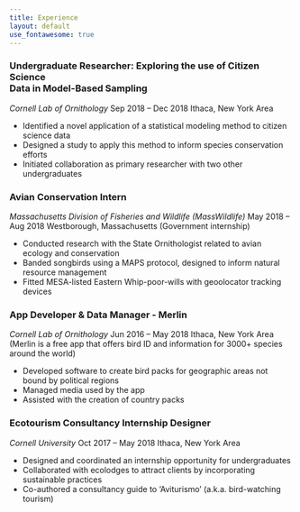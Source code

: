 ```yaml
---
title: Experience
layout: default
use_fontawesome: true
---
```


### Undergraduate Researcher: Exploring the use of Citizen Science <br> Data in Model-Based Sampling
*Cornell Lab of Ornithology*
Sep 2018 – Dec 2018
Ithaca, New York Area
- Identified a novel application of a statistical modeling method to citizen science data 
- Designed a study to apply this method to inform species conservation efforts 
- Initiated collaboration as primary researcher with two other undergraduates

### Avian Conservation Intern
*Massachusetts Division of Fisheries and Wildlife (MassWildlife)*
May 2018 – Aug 2018
Westborough, Massachusetts
(Government internship) 
- Conducted research with the State Ornithologist related to avian ecology and conservation 
- Banded songbirds using a MAPS protocol, designed to inform natural resource management 
- Fitted MESA-listed Eastern Whip-poor-wills with geoolocator tracking devices

### App Developer & Data Manager - Merlin
*Cornell Lab of Ornithology*
Jun 2016 – May 2018
Ithaca, New York Area
(Merlin is a free app that offers bird ID and information for 3000+ species around the world)
- Developed software to create bird packs for geographic areas not bound by political regions
- Managed media used by the app
- Assisted with the creation of country packs

### Ecotourism Consultancy Internship Designer
*Cornell University*
Oct 2017 – May 2018
Ithaca, New York Area
- Designed and coordinated an internship opportunity for undergraduates 
- Collaborated with ecolodges to attract clients by incorporating sustainable practices 
- Co-authored a consultancy guide to ‘Aviturismo’ (a.k.a. bird-watching tourism)
